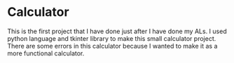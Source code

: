 # Calculator
This is the first project that I have done just after I have done my ALs. I used python language and tkinter library to make this small calculator project. There are some errors in this calculator because I wanted to make it as a more functional calculator.

